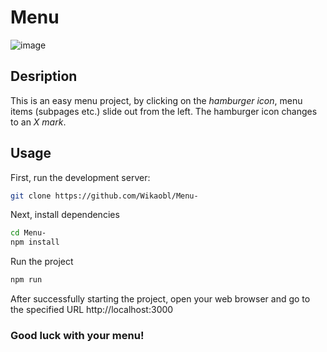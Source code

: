 # Menu

![image](https://github.com/Wikaobl/menu/assets/107032701/fc1bb027-62a5-4d3b-876b-5c2070a11144)

## Desription

This is an easy menu project, by clicking on the _hamburger icon_, menu items (subpages etc.) slide out from the left. The hamburger icon changes to an _X mark_.

## Usage

First, run the development server:

```bash
git clone https://github.com/Wikaobl/Menu-
```

Next, install dependencies

```bash
cd Menu-
npm install
```

Run the project

```bash
npm run
```

After successfully starting the project, open your web browser and go to the specified URL http://localhost:3000

### Good luck with your menu!
